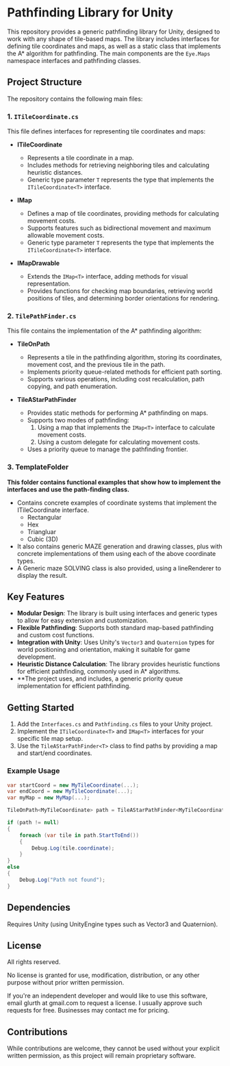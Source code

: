 # Pathfinding Library for Unity

This repository provides a generic pathfinding library for Unity, designed to work with any shape of tile-based maps. The library includes interfaces for defining tile coordinates and maps, as well as a static class that implements the A* algorithm for pathfinding. The main components are the `Eye.Maps` namespace interfaces and pathfinding classes.

## Project Structure

The repository contains the following main files:

### 1. `ITileCoordinate.cs`

This file defines interfaces for representing tile coordinates and maps:

- **ITileCoordinate<T>**
  - Represents a tile coordinate in a map.
  - Includes methods for retrieving neighboring tiles and calculating heuristic distances.
  - Generic type parameter `T` represents the type that implements the `ITileCoordinate<T>` interface.

- **IMap<T>**
  - Defines a map of tile coordinates, providing methods for calculating movement costs.
  - Supports features such as bidirectional movement and maximum allowable movement costs.
  - Generic type parameter `T` represents the type that implements the `ITileCoordinate<T>` interface.

- **IMapDrawable<T>**
  - Extends the `IMap<T>` interface, adding methods for visual representation.
  - Provides functions for checking map boundaries, retrieving world positions of tiles, and determining border orientations for rendering.

### 2. `TilePathFinder.cs`

This file contains the implementation of the A* pathfinding algorithm:

- **TileOnPath<T>**
  - Represents a tile in the pathfinding algorithm, storing its coordinates, movement cost, and the previous tile in the path.
  - Implements priority queue-related methods for efficient path sorting.
  - Supports various operations, including cost recalculation, path copying, and path enumeration.

- **TileAStarPathFinder<T>**
  - Provides static methods for performing A* pathfinding on maps.
  - Supports two modes of pathfinding:
    1. Using a map that implements the `IMap<T>` interface to calculate movement costs.
    2. Using a custom delegate for calculating movement costs.
  - Uses a priority queue to manage the pathfinding frontier.

### 3. TemplateFolder
  **This folder contains functional examples that show how to implement the interfaces and use the path-finding class.**
  - Contains concrete examples of coordinate systems that implement the ITileCoordinate interface.
    - Rectangular
    - Hex
    - Triangluar
    - Cubic (3D)
  - It also contains generic MAZE generation and drawing classes, plus with concrete implementations of them using each of the above coordinate types.  
  - A Generic maze SOLVING class is also provided, using a lineRenderer to display the result.

	
## Key Features

- **Modular Design**: The library is built using interfaces and generic types to allow for easy extension and customization.
- **Flexible Pathfinding**: Supports both standard map-based pathfinding and custom cost functions.
- **Integration with Unity**: Uses Unity's `Vector3` and `Quaternion` types for world positioning and orientation, making it suitable for game development.
- **Heuristic Distance Calculation**: The library provides heuristic functions for efficient pathfinding, commonly used in A* algorithms.
- **The project uses, and includes, a generic priority queue implementation for efficient pathfinding.

## Getting Started

1. Add the `Interfaces.cs` and `Pathfinding.cs` files to your Unity project.
2. Implement the `ITileCoordinate<T>` and `IMap<T>` interfaces for your specific tile map setup.
3. Use the `TileAStarPathFinder<T>` class to find paths by providing a map and start/end coordinates.

### Example Usage

```csharp
var startCoord = new MyTileCoordinate(...);
var endCoord = new MyTileCoordinate(...);
var myMap = new MyMap(...);

TileOnPath<MyTileCoordinate> path = TileAStarPathFinder<MyTileCoordinate>.GetPathFromTo(myMap, startCoord, endCoord);

if (path != null)
{
    foreach (var tile in path.StartToEnd())
    {
        Debug.Log(tile.coordinate);
    }
}
else
{
    Debug.Log("Path not found");
}
```

## Dependencies

  Requires Unity (using UnityEngine types such as Vector3 and Quaternion).
    
## License

All rights reserved.

No license is granted for use, modification, distribution, or any other purpose without prior written permission.

If you're an independent developer and would like to use this software, email glurth at gmail.com to request a license. I usually approve such requests for free.  Businesses may contact me for pricing.

## Contributions

While contributions are welcome, they cannot be used without your explicit written permission, as this project will remain proprietary software.
